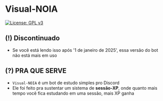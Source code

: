 # Visual-NOIA
[![License: GPL v3](https://img.shields.io/badge/License-GPLv3-blue.svg)](https://www.gnu.org/licenses/gpl-3.0)

## (!) Discontinuado
- Se você está lendo isso após '1 de janeiro de 2025', essa versão do bot não está mais em uso

## (?) PRA QUE SERVE
- `Visual-NOIA` é um bot de estudo simples pro Discord
- Ele foi feito pra sustentar um sistema de **sessão-XP**, onde quanto mais tempo você fica estudando em uma sessão, mais XP ganha
